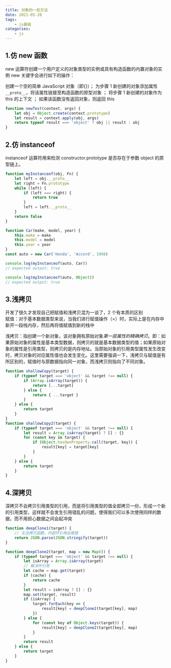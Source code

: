 ```yaml
---
title: 对象的一些方法
date: 2021-05-20
tags:
    - js基础
categories:
    - js
---
```


## 1.仿 new 函数

new 运算符创建一个用户定义的对象类型的实例或具有构造函数的内置对象的实例
new 关键字会进行如下的操作：

创建一个空的简单 JavaScript 对象（即{}）；
为步骤 1 新创建的对象添加属性`__proto__`，将该属性链接至构造函数的原型对象 ；
将步骤 1 新创建的对象作为 this 的上下文 ；
如果该函数没有返回对象，则返回 this

```js
function newTest(context, args) {
	let obj = Object.create(context.prototype)
	let result = context.apply(obj, args)
	return typeof result === 'object' ? obj || result : obj
}
```

## 2.仿 instanceof

instanceof 运算符用来检测 constructor.prototype 是否存在于参数 object 的原型链上。

```js
function myInstanceof(obj, Fn) {
	let left = obj.__proto__
	let right = Fn.prototype
	while (left) {
		if (left === right) {
			return true
		}
		left = left.__proto__
	}
	return false
}

function Car(make, model, year) {
	this.make = make
	this.model = model
	this.year = year
}
const auto = new Car('Honda', 'Accord', 1998)

console.log(myInstanceof(auto, Car))
// expected output: true

console.log(myInstanceof(auto, Object))
// expected output: true
```

## 3.浅拷贝

开发了很久才发现自己把赋值和浅拷贝混为一谈了，2 个有本质的区别  
赋值：对于基本数据类型来说，当我们进行赋值操作（=）时，实际上是在内存中新开一段栈内存，然后再将值赋值到新的栈中

浅拷贝：指创建一个新对象，该对象拥有原始对象*第一层属性的精确拷贝*。即：如果原始对象的属性是基本类型数据，则拷贝的就是基本数据类型的值；如果原始对象的属性是引用类型，则拷贝的是内存地址。当原始对象的引用类型属性发生改变时，拷贝对象的对应属性值也会发生变化。这里需要强调一下，浅拷贝与赋值是有所区别的，赋值时与原数据指向同一对象，而浅拷贝则指向了不同对象。

```js
function shallowCopy(target) {
	if (typeof target === 'object' && target !== null) {
		if (Array.isArray(target)) {
			return [...target]
		} else {
			return { ...target }
		}
	} else {
		return target
	}
}
function shallowCopy2(target) {
	if (typeof target === 'object' && target !== null) {
		let result = Array.isArray(target) ? [] : {}
		for (const key in target) {
			if (Object.hasOwnProperty.call(target, key)) {
				result[key] = target[key]
			}
		}
	} else {
		return target
	}
}
```

## 4.深拷贝
深拷贝不会拷贝引用类型的引用，而是将引用类型的值全部拷贝一份，形成一个新的引用类型，这样就不会发生引用错乱的问题，使得我们可以多次使用同样的数据，而不用担心数据之间会起冲突
```js
function deepClone1(target) {
	// 无法拷贝函数，内部环引用会报错
	return JSON.parse(JSON.stringify(target))
}

function deepClone2(target, map = new Map()) {
	if (typeof target === 'object' && target !== null) {
		let isArray = Array.isArray(target)
		// 解决环引用
		let cache = map.get(target)
		if (cache) {
			return cache
		}
		let result = isArray ? [] : {}
		map.set(target, result)
		if (isArray) {
			target.forEach(key => {
				result[key] = deepClone2(target[key], map)
			})
		} else {
			for (const key of Object.keys(target)) {
				result[key] = deepClone2(target[key], map)
			}
		}
		return result
	} else {
		return target
	}
}
```
